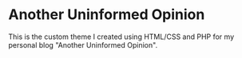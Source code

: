 # Another Uninformed Opinion

This is the custom theme I created using HTML/CSS and PHP for my personal blog "Another Uninformed Opinion".

